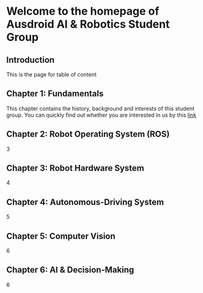 # Welcome to the homepage of Ausdroid AI & Robotics Student Group

## Introduction

This is the page for table of content

## Chapter 1: Fundamentals
This chapter contains the history, background and interests of this student group. You can quickly find out whether you are interested in us by this [link](chapter_00/introduction.md)
## Chapter 2: Robot Operating System (ROS)
3
## Chapter 3: Robot Hardware System
4
## Chapter 4: Autonomous-Driving System
5
## Chapter 5: Computer Vision
6
## Chapter 6: AI & Decision-Making

6

